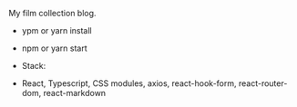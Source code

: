 My film collection blog.

- ypm or yarn install
- npm or yarn start

- Stack:
- React, Typescript, CSS modules, axios, react-hook-form, react-router-dom, react-markdown
